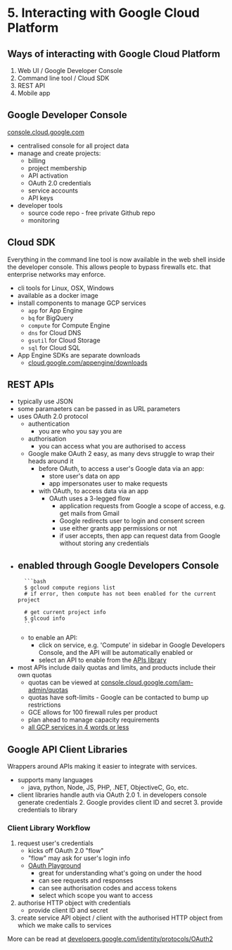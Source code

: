 # 5. Interacting with Google Cloud Platform

## Ways of interacting with Google Cloud Platform

1. Web UI / Google Developer Console
2. Command line tool / Cloud SDK
3. REST API
4. Mobile app

## Google Developer Console

[console.cloud.google.com](https://console.cloud.google.com)

- centralised console for all project data
- manage and create projects:
    - billing
    - project membership
    - API activation
    - OAuth 2.0 credentials
    - service accounts
    - API keys
- developer tools
    - source code repo - free private Github repo
    - monitoring
    
## Cloud SDK

Everything in the command line tool is now available in the web shell inside the developer console. This allows people to bypass firewalls etc. that enterprise networks may enforce.

- cli tools for Linux, OSX, Windows
- available as a docker image
- install components to manage GCP services
    - `app` for App Engine
    - `bq` for BigQuery
    - `compute` for Compute Engine
    - `dns` for Cloud DNS
    - `gsutil` for Cloud Storage
    - `sql` for Cloud SQL
- App Engine SDKs are separate downloads
    - [cloud.google.com/appengine/downloads](https://cloud.google.com/appengine/downloads)

 ## REST APIs
 
 - typically use JSON
 - some paramaeters can be passed in as URL parameters
 - uses OAuth 2.0 protocol
    - authentication
        - you are who you say you are
    - authorisation
        - you can access what you are authorised to access
    - Google make OAuth 2 easy, as many devs struggle to wrap their heads around it
        - before OAuth, to access a user's Google data via an app:
            - store user's data on app
            - app impersonates user to make requests
        - with OAuth, to access data via an app
            - OAuth uses a 3-legged flow
                - application requests from Google a scope of access, e.g. get mails from Gmail
                - Google redirects user to login and consent screen
                - use either grants app permissions or not
                - if user accepts, then app can request data from Google without storing any credentials
- enabled through Google Developers Console
    -
        ```bash
        $ gcloud compute regions list
        # if error, then compute has not been enabled for the current project
        
        # get current project info
        $ glcoud info
        ```
    - to enable an API:
        - click on service, e.g. 'Compute' in sidebar in Google Developers Console, and the API will be automatically enabled or
        - select an API to enable from the [APIs library](https://console.cloud.google.com/apis/library)
- most APIs include daily quotas and limits, and products include their own quotas
    - quotas can be viewed at [console.cloud.google.com/iam-admin/quotas](https://console.cloud.google.com/iam-admin/quotas)
    - quotas have soft-limits - Google can be contacted to bump up restrictions
    - GCE allows for 100 firewall rules per product
    - plan ahead to manage capacity requirements
    - [all GCP services in 4 words or less](https://github.com/agasthik/GoogleCloudArchitectProfessional/blob/master/GCP-Products-Cheat-Sheet.md)
    
## Google API Client Libraries

 Wrappers around APIs making it easier to integrate with services.
 
 - supports many languages
    - java, python, Node, JS, PHP, .NET, ObjectiveC, Go, etc.
 - client libraries handle auth via OAuth 2.0
        1. in developers console generate credentials
        2. Google provides client ID and secret
        3. provide credentials to library

### Client Library Workflow

1. request user's credentials
    - kicks off OAuth 2.0 "flow"
    - "flow" may ask for user's login info
    - [OAuth Playground](http://developers.google.com/oauthplayground)
        - great for understanding what's going on under the hood
        - can see requests and responses
        - can see authorisation codes and access tokens
        - select which scope you want to access
2. authorise HTTP object with credentials
    - provide client ID and secret
3. create service API object / client with the authorised HTTP object from which we make calls to services

More can be read at [developers.google.com/identity/protocols/OAuth2](https://developers.google.com/identity/protocols/OAuth2)
